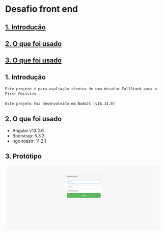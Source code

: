 # <a id="begin"> Desafio front end

## [1. Introdução](#intro)
## [2. O que foi usado](#us)
## [3. O que foi usado](#prot)

## <a id="intro">1. Introdução
    
    Este projeto é para avaliação técnica de uma desafio FullStack para a First Decision .

    Este projeto foi desenvolvido em NodeJS (v16.13.0) 

## <a id="us">2. O que foi usado

- Angular v13.2.6
- Bootstrap: 5.3.3
- ngx-toastr: 11.2.1

## <a id="prot">3. Protótipo

![alt text](https://github.com/cbcarlos07/desafio-ipdv/blob/master/img/ipdv_login.png)